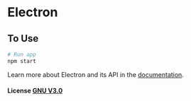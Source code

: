 # Electron

## To Use

```bash
# Run app
npm start
```

Learn more about Electron and its API in the [documentation](http://electron.atom.io/docs/latest).

#### License [GNU V3.0](LICENSE)
